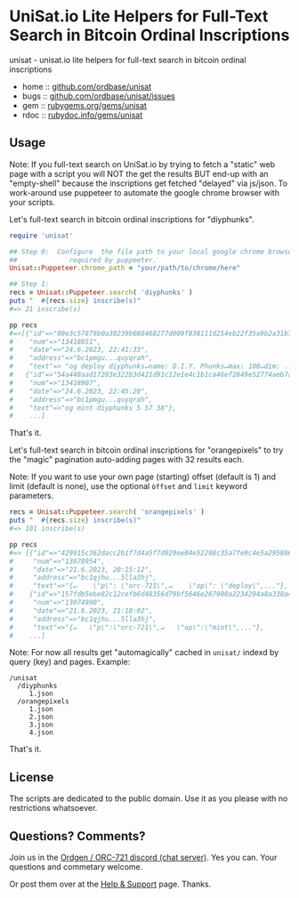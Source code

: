 # UniSat.io Lite Helpers for Full-Text Search in Bitcoin Ordinal Inscriptions

unisat - unisat.io lite helpers for full-text search in bitcoin ordinal inscriptions 


* home  :: [github.com/ordbase/unisat](https://github.com/ordbase/unisat)
* bugs  :: [github.com/ordbase/unisat/issues](https://github.com/ordbase/unisat/issues)
* gem   :: [rubygems.org/gems/unisat](https://rubygems.org/gems/unisat)
* rdoc  :: [rubydoc.info/gems/unisat](http://rubydoc.info/gems/unisat)



##  Usage

Note: If you full-text search on UniSat.io by trying to fetch a "static" web page
with a script you will NOT the get the results BUT end-up with an "empty-shell"
because the inscriptions get fetched "delayed" via js/json.
To work-around use puppeteer to automate the google chrome browser with your scripts.


Let's full-text search in bitcoin ordinal inscriptions for "diyphunks".

```ruby
require 'unisat'

## Step 0:  Configure  the file path to your local google chrome browser 
##             required by puppeeter.
Unisat::Puppeteer.chrome_path = "your/path/to/chrome/here"

## Step 1:  
recs = Unisat::Puppeteer.search( 'diyphunks' )  
puts "  #{recs.size} inscribe(s)"
#=> 21 inscribe(s)

pp recs
#=>[{"id"=>"09e3c57879b0a30239b088468277d009f838111d254eb22f35a9b2a31b77a5d4i0",
#    "num"=>"13418851",
#    "date"=>"24.6.2023, 22:41:33",
#    "address"=>"bc1pmgu...quyqrah",
#    "text"=> "og deploy diyphunks↵name: D.I.Y. Phunks↵max: 100↵dim: ..."},
#   {"id"=>"54a448aad17203e322b3d421d91c12e1e4c1b1ca46ef2849e52774aeb7a3bd3bi0",
#    "num"=>"13418907",
#    "date"=>"24.6.2023, 22:45:20",
#    "address"=>"bc1pmgu...quyqrah",
#    "text"=>"og mint diyphunks 5 57 38"},
#    ...]
```

That's it.

Let's full-text search in bitcoin ordinal inscriptions for "orangepixels"
to try the "magic" pagination 
auto-adding pages with 32 results each.

Note: If you want to use your own page (starting) offset (default is 1) 
and limit (default is none), 
use the optional `òffset` and `limit` keyword parameters.

``` ruby
recs = Unisat::Puppeteer.search( 'orangepixels' )  
puts "  #{recs.size} inscribe(s)"
#=> 101 inscribe(s)

pp recs
#=> [{"id"=>"429915c362dacc2b1f7d4a5f7d929ee04e52298c35a7fe9c4e5a29580691b364i0",
#     "num"=>"13070954",
#     "date"=>"21.6.2023, 20:15:12",
#     "address"=>"bc1qjhu...5lla3hj",
#     "text"=>"{↵    \"p\": \"orc-721\",↵    \"op\": \"deploy\",..."},
#    {"id"=>"157fdb5ebe82c12cefb6d48356d79bf5646e267980a2234294a8a330a4234be7i0",
#     "num"=>"13074990",
#     "date"=>"21.6.2023, 21:18:02",
#     "address"=>"bc1qjhu...5lla3hj",
#     "text"=>"{↵   \"p\":\"orc-721\",↵   \"op\":\"mint\",..."},
#    ...]
```


Note:  For now all results get "automagically" cached in `unisat/` indexd 
by query (key) and pages.   Example:

```
/unisat
  /diyphunks
     1.json
  /orangepixels
     1.json
     2.json
     3.json
     4.json
```


That's it.



## License

The scripts are dedicated to the public domain.
Use it as you please with no restrictions whatsoever.


## Questions? Comments?

Join us in the [Ordgen / ORC-721 discord (chat server)](https://discord.gg/dDhvHKjm2t). Yes you can.
Your questions and commetary welcome.


Or post them over at the [Help & Support](https://github.com/geraldb/help) page. Thanks.
